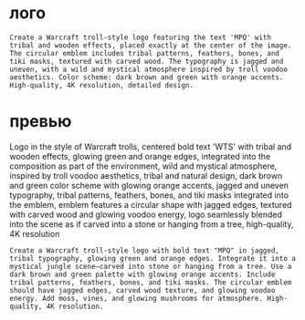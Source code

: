 # лого

```
Create a Warcraft troll-style logo featuring the text 'MPQ' with tribal and wooden effects, placed exactly at the center of the image. The circular emblem includes tribal patterns, feathers, bones, and tiki masks, textured with carved wood. The typography is jagged and uneven, with a wild and mystical atmosphere inspired by troll voodoo aesthetics. Color scheme: dark brown and green with orange accents. High-quality, 4K resolution, detailed design.
```

# превью

Logo in the style of Warcraft trolls, centered bold text 'WTS' with tribal and wooden effects, glowing green and orange
edges, integrated into the composition as part of the environment, wild and mystical atmosphere, inspired by troll
voodoo aesthetics, tribal and natural design, dark brown and green color scheme with glowing orange accents, jagged and
uneven typography, tribal patterns, feathers, bones, and tiki masks integrated into the emblem, emblem features a
circular shape with jagged edges, textured with carved wood and glowing voodoo energy, logo seamlessly blended into the
scene as if carved into a stone or hanging from a tree, high-quality, 4K resolution

```
Create a Warcraft troll-style logo with bold text "MPQ" in jagged, tribal typography, glowing green and orange edges. Integrate it into a mystical jungle scene—carved into stone or hanging from a tree. Use a dark brown and green palette with glowing orange accents. Include tribal patterns, feathers, bones, and tiki masks. The circular emblem should have jagged edges, carved wood texture, and glowing voodoo energy. Add moss, vines, and glowing mushrooms for atmosphere. High-quality, 4K resolution.
```
